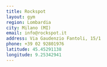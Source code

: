 ```yaml
---
title: Rockspot
layout: gym
region: Lombardia
city: Milano (MI)
email: info@rockspot.it
address: Via Gaudenzio Fantoli, 15/1
phone: +39 02 92801976
latitude: 45.45291138
longitude: 9.25342941
---
```


